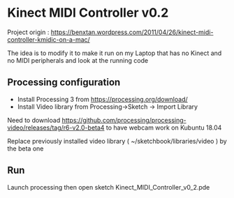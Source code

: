 # Kinect MIDI Controller v0.2

Project origin : https://benxtan.wordpress.com/2011/04/26/kinect-midi-controller-kmidic-on-a-mac/

The idea is to modify it to make it run on my Laptop that has no Kinect and no MIDI peripherals and look at the running code

## Processing configuration

* Install Processing 3 from https://processing.org/download/
* Install Video library from Processing->Sketch -> Import Library

Need to download https://github.com/processing/processing-video/releases/tag/r6-v2.0-beta4 to have webcam work on Kubuntu 18.04

Replace previously installed video library ( ~/sketchbook/libraries/video ) by the beta one

## Run

Launch processing then open sketch Kinect_MIDI_Controller_v0_2.pde
